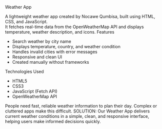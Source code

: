  Weather App

A lightweight weather app created by Nocawe Qumbisa, built using HTML, CSS, and JavaScript.  
It fetches real-time data from the OpenWeatherMap API and displays temperature, weather description, and icons.
Features
- Search weather by city name  
- Displays temperature, country, and weather condition  
- Handles invalid cities with error messages  
- Responsive and clean UI  
- Created manually without frameworks  

Technologies Used
- HTML5  
- CSS3  
- JavaScript (Fetch API)  
- OpenWeatherMap API  

People need fast, reliable weather information to plan their day. Complex or cluttered apps make this difficult.
SOLUTION: Our Weather App delivers current weather conditions in a simple, clean, and responsive interface, helping users make informed decisions quickly.





